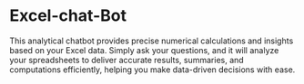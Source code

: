 # Excel-chat-Bot
This analytical chatbot provides precise numerical calculations and insights based on your Excel data. Simply ask your questions, and it will analyze your spreadsheets to deliver accurate results, summaries, and computations efficiently, helping you make data-driven decisions with ease.
